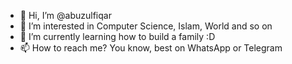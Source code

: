 - 👋 Hi, I’m @abuzulfiqar
- 👀 I’m interested in Computer Science, Islam, World and so on
- 🌱 I’m currently learning how to build a family :D
- 📫 How to reach me? You know, best on WhatsApp or Telegram

<!---
abuzulfiqar/abuzulfiqar is a ✨ special ✨ repository because its `README.md` (this file) appears on your GitHub profile.
You can click the Preview link to take a look at your changes.
--->
